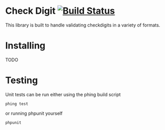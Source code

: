 Check Digit [![Build Status](https://secure.travis-ci.org/afoozle/checkdigit.png)](http://travis-ci.org/afoozle/checkdigit)
===========

This library is built to handle validating checkdigits in a variety of formats.

Installing
==========
TODO


Testing
=======
Unit tests can be run either using the phing build script

    phing test

or running phpunit yourself

    phpunit
